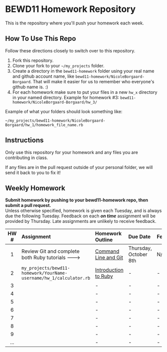 BEWD11 Homework Repository
=============================

This is the repository where you'll push your homework each week.

How To Use This Repo
-----------------------

Follow these directions closely to switch over to this repository.

1. Fork this repository.
2. Clone your fork to your ```~/my_projects``` folder.
3. Create a directory in the ```bewd11-homework``` folder using your real name and github account name, like ```bewd11-homework/NicoleBorgaard-Borgaard```. That will make it easier for us to remember who everyone's github name is. :)
4. For each homework make sure to put your files in a new `hw_x` directory in your named directory. Example for homework #3: `bewd11-homework/NicoleBorgaard-Borgaard/hw_3/`

Example of what your folders should look something like:

```
~/my_projects/bewd11-homework/NicoleBorgaard-Borgaard/hw_1/homework_file_name.rb
```

Instructions
-------------

Only use this repository for your homework and any files you are contributing in class.

If any files are in the pull request outside of your personal folder, we will send it back to you to fix it!

Weekly Homework
----------------

**Submit homework by pushing to your bewd11-homework repo, then submit a pull request.**    
Unless otherwise specified, homework is given each Tuesday, and is always due the following Tuesday. Feedback on each ***on time*** assignment will be provided by Thursday. Late assignments are unlikely to receive feedback.

| HW # | Assignment | Homework Outline | Due Date | Feedback |
| :--: | :--------- | :--------------- | :------- | :------- |
| 1    |  Review Git and complete both Ruby tutorials ---> | [Command Line and Git](https://github.com/arun-instructor/BEWD11-Arun/tree/master/week_1/day_1) | Thursday, October 8th | N/A |
| 2    | `my_projects/bewd11-homework/YourName-username/hw_1/calculator.rb` | [Introduction to Ruby](https://github.com/arun-instructor/BEWD11-Arun/tree/master/week_1/day_2)           | -        | -        |
| 3    |            | -           | -        | -        |
| 4    |            | -           | -        | -        |
| 5    |            | -           | -        | -        |
| 6    |            | -           | -        | -        |
| 7    |            | -           | -        | -        |
| 8    |            | -           | -        | -        |
| 9    |            | -           | -        | -        |
| ...  |            | -           | -        | -        |


